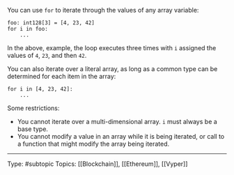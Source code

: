 You can use `for` to iterate through the values of any array variable:
```
foo: int128[3] = [4, 23, 42]
for i in foo:
    ...
```
In the above, example, the loop executes three times with `i` assigned the values of `4`, `23`, and then `42`.

You can also iterate over a literal array, as long as a common type can be determined for each item in the array:
```
for i in [4, 23, 42]:
    ...
```

Some restrictions:
-   You cannot iterate over a multi-dimensional array. `i` must always be a base type.
-   You cannot modify a value in an array while it is being iterated, or call to a function that might modify the array being iterated.
___
Type: #subtopic 
Topics: [[Blockchain]], [[Ethereum]], [[Vyper]]

